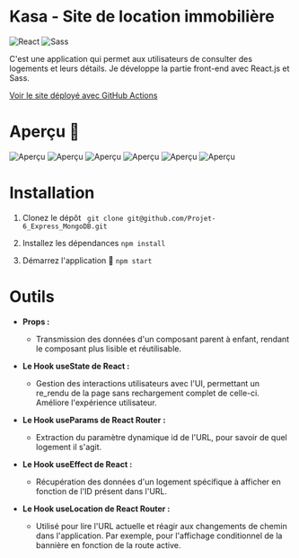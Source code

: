 # Kasa - Site de location immobilière 
![React](https://img.shields.io/badge/React-61DAFB?logo=react&logoColor=white&style=for-the-badge)
![Sass](https://img.shields.io/badge/Sass-CC6699?logo=sass&logoColor=white&style=for-the-badge)

C'est une application qui permet aux utilisateurs de consulter des logements et leurs détails. Je développe la partie front-end avec React.js et Sass.

[Voir le site déployé avec GitHub Actions](https://der411.github.io/Projet-5_React/)

# Aperçu 🎨

![Aperçu](https://live.staticflickr.com/65535/53991302251_60d71b31f8_n.jpg)
![Aperçu](https://live.staticflickr.com/65535/53991532253_4b710cec67_n.jpg)
![Aperçu](https://live.staticflickr.com/65535/53991302241_c200bf855a_n.jpg)
![Aperçu](https://live.staticflickr.com/65535/53990407302_47712373ef_n.jpg)
![Aperçu](https://live.staticflickr.com/65535/53991727705_dfeb759d7b_n.jpg)
![Aperçu](https://live.staticflickr.com/65535/53990407052_543ecec2d2_n.jpg)

# Installation
1. Clonez le dépôt
``` git clone git@github.com/Projet-6_Express_MongoDB.git```

2. Installez les dépendances
   ```npm install```

3. Démarrez l'application 🚀
   ```npm start```

# Outils
 - **Props :**
   - Transmission des données d'un composant parent à enfant, rendant le composant plus lisible et réutilisable.
   
 - **Le Hook useState de React :**
   - Gestion des interactions utilisateurs avec l'UI, permettant un re_rendu de la page sans rechargement complet de celle-ci. Améliore l'expérience utilisateur.

- **Le Hook useParams de React Router :**
  - Extraction du paramètre dynamique id de l'URL, pour savoir de quel logement il s'agit.
    
- **Le Hook useEffect de React :**
  - Récupération des données d'un logement spécifique à afficher en fonction de l'ID présent dans l'URL.
 
- **Le Hook useLocation de React Router :**
  - Utilisé pour lire l'URL actuelle et réagir aux changements de chemin dans l'application. Par exemple, pour l'affichage conditionnel de la bannière en fonction de la route active.
    
